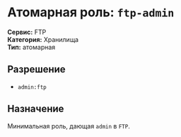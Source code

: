 # Атомарная роль: `ftp-admin`

**Сервис:** FTP  
**Категория:** Хранилища  
**Тип:** атомарная

## Разрешение
- `admin:ftp`

## Назначение
Минимальная роль, дающая `admin` в `FTP`.
